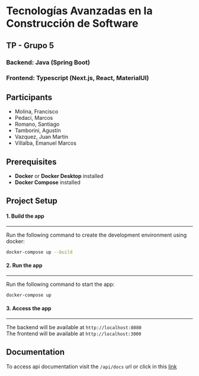# Tecnologías Avanzadas en la Construcción de Software

## TP - Grupo 5
### **Backend**: Java (Spring Boot)
### **Frontend**: Typescript (Next.js, React, MaterialUI)

## Participants
- Molina, Francisco
- Pedaci, Marcos
- Romano, Santiago
- Tamborini, Agustín
- Vazquez, Juan Martin
- Villalba, Emanuel Marcos

## Prerequisites

- **Docker** or **Docker Desktop** installed
- **Docker Compose** installed

## Project Setup

#### 1. Build the app
****
Run the following command to create the development environment using docker:

```bash
docker-compose up --build
```

#### 2. Run the app
****
Run the following command to start the app:

```bash
docker-compose up
```

#### 3. Access the app
****
The backend will be available at `http://localhost:8080`\
The frontend will be available at `http://localhost:3000`

## Documentation

To access api documentation visit the `/api/docs` url or click in this [link](http://localhost:8080/api/docs)
